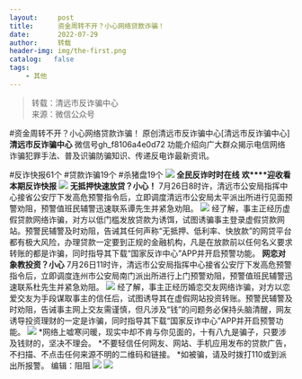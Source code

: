 ```yaml
---
layout:     post
title:      资金周转不开？小心网络贷款诈骗！
date:       2022-07-29
author:     转载
header-img: img/the-first.png
catalog:   false
tags:
    - 其他
---
```


<blockquote><p>转载：清远市反诈骗中心<br>
来源：微信公众号</p></blockquote>

#资金周转不开？小心网络贷款诈骗！
原创清远市反诈骗中心[清远市反诈骗中心]
**清远市反诈骗中心**
微信号gh_f8106a4e0d72
功能介绍向广大群众揭示电信网络诈骗犯罪手法、普及识骗防骗知识、传递反电诈最新资讯。

#反诈快报61个
#贷款诈骗19个
#杀猪盘19个
![]({{site.baseurl}}/postimg/3CxTSiafadcic5zyXUfbXLUClzlpaoknCpV4bErPg2kuuS97hoJJbNCtFOVZ9X0j5W26HDaregC5kibiaLGl8CPr9A.gif)
**全民反诈时时在线**
**欢****迎收看本期反诈快报**
![]({{site.baseurl}}/postimg/3CxTSiafadc8a4dOaanVmTQc2uAiapibyibo6OMNFicCLrib6Egdb2RsH9hjvyrgiao0xB2urGRvsQzTWWblUlg0a9xjQ.gif)
**无抵押快速放贷？小心！**
7月26日8时许，清远市公安局指挥中心接省公安厅下发高危预警指令后，立即调度清远市公安局太平派出所进行见面预警劝阻，预警值班民辅警迅速联系谭先生并紧急劝阻。
![]({{site.baseurl}}/postimg/3CxTSiafadcichG67tLhibSRGFZ3P7suLRTMy40qHiaFZdYNPzSeU8KJzI9Com5JC2PicF6KjhuTLmxicRyTmX7NNRGA.png)
经了解，事主正经历虚假贷款网络诈骗，对方以低门槛发放贷款为诱饵，试图诱骗事主登录虚假贷款网站。预警民辅警及时劝阻，告诫其任何声称“无抵押、低利率、快放款”的网贷平台都有极大风险，办理贷款一定要到正规的金融机构，凡是在放款前以任何名义要求转账的都是诈骗，同时指导其下载“国家反诈中心”APP并开启预警功能。
**网恋对象教投资？小心**
7月26日11时许，清远市公安局指挥中心接省公安厅下发高危预警指令后，立即调度连州市公安局南门派出所进行上门预警劝阻，预警值班民辅警迅速联系杜先生并紧急劝阻。
![]({{site.baseurl}}/postimg/3CxTSiafadcichG67tLhibSRGFZ3P7suLRTQiagkqL9vxwWAJn4raNZJofu2LZyG5YYj41GUrRDn9Ep2PuxicGEMibdg.png)
经了解，事主正经历婚恋交友网络诈骗，对方以恋爱交友为手段谋取事主的信任后，试图诱导其在虚假网站投资转账。预警民辅警及时劝阻，告诫事主网上交友需谨慎，但凡涉及“钱”的问题务必保持头脑清醒，网友诱导投资理财的一定是诈骗，同时指导其下载“国家反诈中心”APP并开启预警功能。
![]({{site.baseurl}}/postimg/3CxTSiafadcicSrq1TuCGjeg2XR8pkWTQy35zoTPIMPXzr1WuAj8qB3ZcbcVDsHhONZTzWhicTwzmQkTa4MDFcIyg.png)
*网络上嘘寒问暖，现实中却不肯与你见面的，十有八九是骗子，只要涉及钱财的，坚决不理会。
*不要轻信任何网友、网站、手机应用发布的贷款广告，不扫描、不点击任何来源不明的二维码和链接。
*如被骗，请及时拨打110或到派出所报警。
编辑：阻阻
![]({{site.baseurl}}/postimg/SUycX2yckdJ5YVVCpDYl0c5CbMTO3KgBTesbSxe5zKHlm2GQsTWAFTgswCXscN6Y9vuJHFcE77orSK7ClzYOdg.jpeg)
![]({{site.baseurl}}/postimg/3CxTSiafadcic5zyXUfbXLUClzlpaoknCpErldQhhamfG7KH1qHGrr3icT9iaAoE1B4noSO7EewO2k8fys5pMuaoog.gif)
